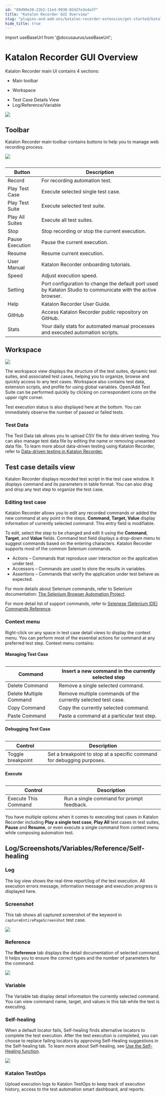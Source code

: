 ```yaml
---
id: "89d90e20-22b2-11ed-9930-0242fe3e4a3f"
title: "Katalon Recorder GUI Overview"
slug: "plugins-and-add-ons/katalon-recorder-extension/get-started/katalon-recorder-gui-overview"
hide_title: true
---
```

import useBaseUrl from '@docusaurus/useBaseUrl';


# <a id="id" class="anchor_top_offset"/><a id="ariaid-title1" class="anchor_top_offset"/><span xmlns="http://www.w3.org/1999/xhtml" className="ph">Katalon Recorder</span>  GUI Overview

<p xmlns="http://www.w3.org/1999/xhtml" className="p">Katalon Recorder main UI contains 4 sections:</p> 
<ul xmlns="http://www.w3.org/1999/xhtml" className="ul"><li className="li">Main toolbar</li><li className="li"><p className="p">Workspace</p></li><li className="li">Test Case Details View</li><li className="li">Log/Reference/Variable</li></ul> 
<p xmlns="http://www.w3.org/1999/xhtml" className="p"><img className="image" src={useBaseUrl("/89d4a150-22b2-11ed-9930-0242fe3e4a3f.png")} /></p> 

## <a id="id_1" class="anchor_top_offset"/>Toolbar

<p xmlns="http://www.w3.org/1999/xhtml" className="p">Katalon Recorder main toolbar contains buttons to help you to manage web recording process.</p> 
<p xmlns="http://www.w3.org/1999/xhtml" className="p"><img className="image" src={useBaseUrl("/89d1e230-22b2-11ed-9930-0242fe3e4a3f.png")} /></p> 
<table xmlns="http://www.w3.org/1999/xhtml" className="table anchor_top_offset" id="id_1__62266f9d-7d4f-4ea1-afc8-515f69b86a62"><caption /><colgroup><col /><col /></colgroup><thead className="thead"><tr className><th className="entry anchor_top_offset" id="id_1__62266f9d-7d4f-4ea1-afc8-515f69b86a62__entry__1">Button</th><th className="entry anchor_top_offset" id="id_1__62266f9d-7d4f-4ea1-afc8-515f69b86a62__entry__2">Description</th></tr></thead><tbody className="tbody"><tr className><td className="entry" headers="id_1__62266f9d-7d4f-4ea1-afc8-515f69b86a62__entry__1 id_1__62266f9d-7d4f-4ea1-afc8-515f69b86a62__entry__2 ">Record</td><td className="entry" headers="id_1__62266f9d-7d4f-4ea1-afc8-515f69b86a62__entry__1 id_1__62266f9d-7d4f-4ea1-afc8-515f69b86a62__entry__2 ">For recording automation test.</td></tr><tr className><td className="entry" headers="id_1__62266f9d-7d4f-4ea1-afc8-515f69b86a62__entry__1 id_1__62266f9d-7d4f-4ea1-afc8-515f69b86a62__entry__2 ">Play Test Case</td><td className="entry" headers="id_1__62266f9d-7d4f-4ea1-afc8-515f69b86a62__entry__1 id_1__62266f9d-7d4f-4ea1-afc8-515f69b86a62__entry__2 ">Execute selected single test case.</td></tr><tr className><td className="entry" headers="id_1__62266f9d-7d4f-4ea1-afc8-515f69b86a62__entry__1 id_1__62266f9d-7d4f-4ea1-afc8-515f69b86a62__entry__2 ">Play Test Suite</td><td className="entry" headers="id_1__62266f9d-7d4f-4ea1-afc8-515f69b86a62__entry__1 id_1__62266f9d-7d4f-4ea1-afc8-515f69b86a62__entry__2 ">Execute selected test suite.</td></tr><tr className><td className="entry" headers="id_1__62266f9d-7d4f-4ea1-afc8-515f69b86a62__entry__1 id_1__62266f9d-7d4f-4ea1-afc8-515f69b86a62__entry__2 ">Play All Suites</td><td className="entry" headers="id_1__62266f9d-7d4f-4ea1-afc8-515f69b86a62__entry__1 id_1__62266f9d-7d4f-4ea1-afc8-515f69b86a62__entry__2 ">Execute all test suites.</td></tr><tr className><td className="entry" headers="id_1__62266f9d-7d4f-4ea1-afc8-515f69b86a62__entry__1 id_1__62266f9d-7d4f-4ea1-afc8-515f69b86a62__entry__2 ">Stop</td><td className="entry" headers="id_1__62266f9d-7d4f-4ea1-afc8-515f69b86a62__entry__1 id_1__62266f9d-7d4f-4ea1-afc8-515f69b86a62__entry__2 ">Stop recording or stop the current execution.</td></tr><tr className><td className="entry" headers="id_1__62266f9d-7d4f-4ea1-afc8-515f69b86a62__entry__1 id_1__62266f9d-7d4f-4ea1-afc8-515f69b86a62__entry__2 ">Pause Execution</td><td className="entry" headers="id_1__62266f9d-7d4f-4ea1-afc8-515f69b86a62__entry__1 id_1__62266f9d-7d4f-4ea1-afc8-515f69b86a62__entry__2 ">Pause the current execution.</td></tr><tr className><td className="entry" headers="id_1__62266f9d-7d4f-4ea1-afc8-515f69b86a62__entry__1 id_1__62266f9d-7d4f-4ea1-afc8-515f69b86a62__entry__2 ">Resume</td><td className="entry" headers="id_1__62266f9d-7d4f-4ea1-afc8-515f69b86a62__entry__1 id_1__62266f9d-7d4f-4ea1-afc8-515f69b86a62__entry__2 ">Resume current execution.</td></tr><tr className><td className="entry" headers="id_1__62266f9d-7d4f-4ea1-afc8-515f69b86a62__entry__1 id_1__62266f9d-7d4f-4ea1-afc8-515f69b86a62__entry__2 ">User Manual</td><td className="entry" headers="id_1__62266f9d-7d4f-4ea1-afc8-515f69b86a62__entry__1 id_1__62266f9d-7d4f-4ea1-afc8-515f69b86a62__entry__2 ">Katalon Recorder onboarding tutorials.</td></tr><tr className><td className="entry" headers="id_1__62266f9d-7d4f-4ea1-afc8-515f69b86a62__entry__1 id_1__62266f9d-7d4f-4ea1-afc8-515f69b86a62__entry__2 "> Speed</td><td className="entry" headers="id_1__62266f9d-7d4f-4ea1-afc8-515f69b86a62__entry__1 id_1__62266f9d-7d4f-4ea1-afc8-515f69b86a62__entry__2 ">Adjust execution speed.</td></tr><tr className><td className="entry" headers="id_1__62266f9d-7d4f-4ea1-afc8-515f69b86a62__entry__1 id_1__62266f9d-7d4f-4ea1-afc8-515f69b86a62__entry__2 ">Setting</td><td className="entry" headers="id_1__62266f9d-7d4f-4ea1-afc8-515f69b86a62__entry__1 id_1__62266f9d-7d4f-4ea1-afc8-515f69b86a62__entry__2 ">Port configuration to change the default port used by Katalon Studio to communicate with the active browser.</td></tr><tr className><td className="entry" headers="id_1__62266f9d-7d4f-4ea1-afc8-515f69b86a62__entry__1 id_1__62266f9d-7d4f-4ea1-afc8-515f69b86a62__entry__2 ">Help</td><td className="entry" headers="id_1__62266f9d-7d4f-4ea1-afc8-515f69b86a62__entry__1 id_1__62266f9d-7d4f-4ea1-afc8-515f69b86a62__entry__2 ">Katalon Recorder User Guide.</td></tr><tr className><td className="entry" headers="id_1__62266f9d-7d4f-4ea1-afc8-515f69b86a62__entry__1 id_1__62266f9d-7d4f-4ea1-afc8-515f69b86a62__entry__2 ">GitHub</td><td className="entry" headers="id_1__62266f9d-7d4f-4ea1-afc8-515f69b86a62__entry__1 id_1__62266f9d-7d4f-4ea1-afc8-515f69b86a62__entry__2 ">Access Katalon Recorder public repository on GitHub.</td></tr><tr className><td className="entry" headers="id_1__62266f9d-7d4f-4ea1-afc8-515f69b86a62__entry__1 id_1__62266f9d-7d4f-4ea1-afc8-515f69b86a62__entry__2 ">Stats</td><td className="entry" headers="id_1__62266f9d-7d4f-4ea1-afc8-515f69b86a62__entry__1 id_1__62266f9d-7d4f-4ea1-afc8-515f69b86a62__entry__2 ">Your daily stats for automated manual processes and executed automation scripts. </td></tr></tbody></table> 

## <a id="id_2" class="anchor_top_offset"/>Workspace

<p xmlns="http://www.w3.org/1999/xhtml" className="p"><img className="image" width={350} src={useBaseUrl("/89d0a9b0-22b2-11ed-9930-0242fe3e4a3f.png")} /></p> 
<p xmlns="http://www.w3.org/1999/xhtml" className="p">The workspace view displays the structure of the test suites, dynamic test suites, and associated test cases, helping you to organize, browse and quickly access to any test cases. Workspace also contains test data, extension scripts, and profile for using global variables. Open/Add Test Suite can be performed quickly by clicking on correspondent icons on the upper right corner.</p> 
<p xmlns="http://www.w3.org/1999/xhtml" className="p">Test execution status is also displayed here at the bottom. You can immediately observe the number of passed or failed tests.</p> 

### <a id="id_14" class="anchor_top_offset"/>Test Data

<p xmlns="http://www.w3.org/1999/xhtml" className="p">The <span className="ph uicontrol">Test Data</span> tab allows you to upload CSV file for data-driven testing. You can also manage test data file by editing the name or removing unwanted data file. To learn more about data-driven testing using Katalon Recorder, refer to <a className="xref" href="#">Data-driven testing in Katalon Recorder.</a></p> 

## <a id="id_3" class="anchor_top_offset"/>Test case details view

<p xmlns="http://www.w3.org/1999/xhtml" className="p">Katalon Recorder displays recorded test script in the test case window. It displays command and its parameters in table format. You can also drag and drop any test step to organize the test case.</p> 

### <a id="id_4" class="anchor_top_offset"/>Editing test case

<p xmlns="http://www.w3.org/1999/xhtml" className="p">Katalon Recorder allows you to edit any recorded commands or added the new command at any point in the steps. <strong className="ph b">Command, Target, Value</strong> display information of currently selected command. This entry field is modifiable.</p> 
<p xmlns="http://www.w3.org/1999/xhtml" className="p">To edit, select the step to be changed and edit it using the <strong className="ph b">Command</strong>, <strong className="ph b">Target</strong>, and <strong className="ph b">Value</strong> fields. Command text field displays a drop-down menu to suggest commands based on the entering characters. Katalon Recorder supports most of the common Selenium commands.</p> 
<ul xmlns="http://www.w3.org/1999/xhtml" className="ul"><li className="li">Actions – Commands that reproduce user interaction on the application under test.</li><li className="li">Accessors – Commands are used to store the results in variables.</li><li className="li">Assertions – Commands that verify the application under test behave as expected.</li></ul> 
<p xmlns="http://www.w3.org/1999/xhtml" className="p">For more details about Selenium commands, refer to Selenium documentation: <a className="xref j-external-link" href="http://www.seleniumhq.org/docs/02_selenium_ide.jsp#selenium-commands-selenese" target="_blank">The Selenium Browser Automation Project</a>.</p> 
<p xmlns="http://www.w3.org/1999/xhtml" className="p">For more detail list of support commands, refer to <a className="xref" href="/plugins-and-add-ons/katalon-recorder-extension/get-your-job-done/automate-scenarios/selenese-selenium-ide-commands-reference">Selenese (Selenium IDE) Commands Reference</a>.</p> 

### <a id="id_5" class="anchor_top_offset"/>Context menu

<p xmlns="http://www.w3.org/1999/xhtml" className="p">Right-click on any space in test case detail views to display the context menu. You can perform most of the essential actions for command at any preferred test step. Context menu contains:</p> 
<h4 xmlns="http://www.w3.org/1999/xhtml" className="title topictitle4 anchor_top_offset" id="id_6">Managing Test Case</h4> 
<table xmlns="http://www.w3.org/1999/xhtml" className="table anchor_top_offset" id="id_6__da9d7b3c-03e8-4d3c-bd6c-90e97797a3f5"><caption /><colgroup><col /><col /></colgroup><thead className="thead"><tr className><th className="entry anchor_top_offset" id="id_6__da9d7b3c-03e8-4d3c-bd6c-90e97797a3f5__entry__1">Command</th><th className="entry anchor_top_offset" id="id_6__da9d7b3c-03e8-4d3c-bd6c-90e97797a3f5__entry__2">Insert a new command in the currently selected step</th></tr></thead><tbody className="tbody"><tr className><td className="entry" headers="id_6__da9d7b3c-03e8-4d3c-bd6c-90e97797a3f5__entry__1 id_6__da9d7b3c-03e8-4d3c-bd6c-90e97797a3f5__entry__2 ">Delete Command</td><td className="entry" headers="id_6__da9d7b3c-03e8-4d3c-bd6c-90e97797a3f5__entry__1 id_6__da9d7b3c-03e8-4d3c-bd6c-90e97797a3f5__entry__2 ">Remove a single selected command.</td></tr><tr className><td className="entry" headers="id_6__da9d7b3c-03e8-4d3c-bd6c-90e97797a3f5__entry__1 id_6__da9d7b3c-03e8-4d3c-bd6c-90e97797a3f5__entry__2 ">Delete Multiple Command</td><td className="entry" headers="id_6__da9d7b3c-03e8-4d3c-bd6c-90e97797a3f5__entry__1 id_6__da9d7b3c-03e8-4d3c-bd6c-90e97797a3f5__entry__2 ">Remove multiple commands of the currently selected test case.</td></tr><tr className><td className="entry" headers="id_6__da9d7b3c-03e8-4d3c-bd6c-90e97797a3f5__entry__1 id_6__da9d7b3c-03e8-4d3c-bd6c-90e97797a3f5__entry__2 ">Copy Command</td><td className="entry" headers="id_6__da9d7b3c-03e8-4d3c-bd6c-90e97797a3f5__entry__1 id_6__da9d7b3c-03e8-4d3c-bd6c-90e97797a3f5__entry__2 ">Copy the currently selected command.</td></tr><tr className><td className="entry" headers="id_6__da9d7b3c-03e8-4d3c-bd6c-90e97797a3f5__entry__1 id_6__da9d7b3c-03e8-4d3c-bd6c-90e97797a3f5__entry__2 ">Paste Command</td><td className="entry" headers="id_6__da9d7b3c-03e8-4d3c-bd6c-90e97797a3f5__entry__1 id_6__da9d7b3c-03e8-4d3c-bd6c-90e97797a3f5__entry__2 ">Paste a command at a particular test step.</td></tr></tbody></table> 
<h4 xmlns="http://www.w3.org/1999/xhtml" className="title topictitle4 anchor_top_offset" id="id_7">Debugging Test Case</h4> 
<table xmlns="http://www.w3.org/1999/xhtml" className="table anchor_top_offset" id="id_7__30768322-8b4d-49bc-be74-604ed18c7bb5"><caption /><colgroup><col style={{width: '50%'}} /><col style={{width: '50%'}} /></colgroup><thead className="thead"><tr className><th className="entry anchor_top_offset" id="id_7__30768322-8b4d-49bc-be74-604ed18c7bb5__entry__1">Control</th><th className="entry anchor_top_offset" id="id_7__30768322-8b4d-49bc-be74-604ed18c7bb5__entry__2">Description</th></tr></thead><tbody className="tbody"><tr className><td className="entry" headers="id_7__30768322-8b4d-49bc-be74-604ed18c7bb5__entry__1 id_7__30768322-8b4d-49bc-be74-604ed18c7bb5__entry__2 ">Toggle breakpoint</td><td className="entry" headers="id_7__30768322-8b4d-49bc-be74-604ed18c7bb5__entry__1 id_7__30768322-8b4d-49bc-be74-604ed18c7bb5__entry__2 ">Set a breakpoint to stop at a specific command for debugging purposes.</td></tr></tbody></table> 
<h4 xmlns="http://www.w3.org/1999/xhtml" className="title topictitle4 anchor_top_offset" id="id_8">Execute</h4> 
<table xmlns="http://www.w3.org/1999/xhtml" className="table anchor_top_offset" id="id_8__51111b63-c142-4341-9e44-f6fe50a9eaa1"><caption /><colgroup><col style={{width: '50%'}} /><col style={{width: '50%'}} /></colgroup><thead className="thead"><tr className><th className="entry anchor_top_offset" id="id_8__51111b63-c142-4341-9e44-f6fe50a9eaa1__entry__1">Control</th><th className="entry anchor_top_offset" id="id_8__51111b63-c142-4341-9e44-f6fe50a9eaa1__entry__2">Description</th></tr></thead><tbody className="tbody"><tr className><td className="entry" headers="id_8__51111b63-c142-4341-9e44-f6fe50a9eaa1__entry__1 id_8__51111b63-c142-4341-9e44-f6fe50a9eaa1__entry__2 ">Execute This Command</td><td className="entry" headers="id_8__51111b63-c142-4341-9e44-f6fe50a9eaa1__entry__1 id_8__51111b63-c142-4341-9e44-f6fe50a9eaa1__entry__2 ">Run a single command for prompt feedback.</td></tr></tbody></table> 
<p xmlns="http://www.w3.org/1999/xhtml" className="p">You have multiple options when it comes to executing test cases in Katalon Recorder including <strong className="ph b">Play a single test case</strong>, <strong className="ph b">Play All</strong> test cases in test suites, <strong className="ph b">Pause</strong> and <strong className="ph b">Resume</strong>, or even execute a single command from context menu while composing automation test.</p> 

## <a id="id_9" class="anchor_top_offset"/>Log/Screenshots/Variables/Reference/Self-healing


### <a id="id_10" class="anchor_top_offset"/>Log

<p xmlns="http://www.w3.org/1999/xhtml" className="p">The log view shows the real-time report/log of the test execution. All execution errors message, information message and execution progress is displayed here.</p> 

### <a id="id_11" class="anchor_top_offset"/>Screenshot

<p xmlns="http://www.w3.org/1999/xhtml" className="p">This tab shows all captured screenshot of the keyword in <code className="ph codeph">captureEntirePageScreenshot</code> test case.</p> 
<p xmlns="http://www.w3.org/1999/xhtml" className="p"><img className="image" src={useBaseUrl("/89d9f880-22b2-11ed-9930-0242fe3e4a3f.png")} /></p> 

### <a id="id_12" class="anchor_top_offset"/>Reference

<p xmlns="http://www.w3.org/1999/xhtml" className="p">The <strong className="ph b">Reference</strong> tab displays the detail documentation of selected command. It helps you to ensure the correct types and the number of parameters for the command.</p> 
<p xmlns="http://www.w3.org/1999/xhtml" className="p"><img className="image" src={useBaseUrl("/89d823c0-22b2-11ed-9930-0242fe3e4a3f.png")} /></p> 

### <a id="id_13" class="anchor_top_offset"/>Variable

<p xmlns="http://www.w3.org/1999/xhtml" className="p">The Variable tab display detail information the currently selected command. You can view command name, target, and values in this tab while the test is executing.</p> 

### <a id="concept-3282" class="anchor_top_offset"/>Self-healing

<p xmlns="http://www.w3.org/1999/xhtml" className="p">When a default locator fails, Self-healing finds alternative locators to complete the test execution. After the test execution is completed, you can choose to replace failing locators by approving Self-Healing suggestions in the <span className="ph uicontrol">Self-healing</span> tab. To learn more about Self-healing, see <a className="xref" href="#">Use the Self-Healing function</a>.</p> 
<p xmlns="http://www.w3.org/1999/xhtml" className="p"><img className="image" src={useBaseUrl("/89cd0030-22b2-11ed-9930-0242fe3e4a3f.png")} /></p> 

### <a id="id_15" class="anchor_top_offset"/>Katalon TestOps

<p xmlns="http://www.w3.org/1999/xhtml" className="p">Upload execution logs to Katalon TestOps to keep track of execution history, access to the test automation smart dashboard, and reports.</p> 
